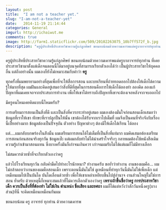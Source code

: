 ```yaml
---
layout: post
title:  "I am not a teacher yet."
slug: "I-am-not-a-teacher-yet"
date:   2014-11-19 21:14:44
categories: General
imgurl: http://ichaiwut.me
comments: true
image: http://farm1.staticflickr.com/509/20102263075_10b7ff572f_b.jpg
description: "ครูผู้ประสิทธิ์ประสาทวิชาความรู้แก่ลูกศิษย์ ขอนอบน้อมด้วยความเคารพแด่ครูบาอาจารย์ทุกท่าน ที่เคยประสาทวิชามาตั้งแต่เด็กจนตอนนี้ได้มาอยู่บนจุดที่สามารถเรียกตัวเองได้ว่า เป็นผู้ประสาทวิชาให้บุคคลอื่น แต่ถึงอย่างนั้น ผมเองก็ยังไม่เหมาะสมกับคำว่าครู"
---
```

ครูผู้ประสิทธิ์ประสาทวิชาความรู้แก่ลูกศิษย์ ขอนอบน้อมด้วยความเคารพแด่ครูบาอาจารย์ทุกท่าน ที่เคยประสาทวิชามาตั้งแต่เด็กจนตอนนี้ได้มาอยู่บนจุดที่สามารถเรียกตัวเองได้ว่า เป็นผู้ประสาทวิชาให้บุคคลอื่น แต่ถึงอย่างนั้น ผมเองก็ยังไม่เหมาะสมกับคำว่า **ครู**

ทุกครั้งที่ผมพยายามอย่างที่สุดเพื่อที่จะให้สื่อการสอน และบทเรียนที่ถ่ายทอดออกไปต้องให้เด็กได้ความรู้ให้มากที่สุด ผมฝันและคิดอยู่เสมอว่าสิ่งที่ดีที่สุดในการสอนคือการให้เด็กได้ลองทำ ลองคิด ลองแก้ปัญหาที่ผมเคยเจอจากประสบการทำงาน เพื่อให้เขาได้ทราบถึงปัญหาที่เขาจะต้องเจอหลังจากจบออกไป

มีครูคนไหนเคยคิดแบบนี้ไหมครับ?

การเตรียมการสอนเป็นสิ่งที่ดี และเป็นสิ่งที่ควรกระทำอยู่เสมอ ผมเองต้องมั่นใจก่อนสอนเด็กเสมอว่าข้อมูลที่เราให้เขา ทักษะที่เราปลูกปั้นให้นั้น เขาต้องได้รับจากเราไปเต็มที่ ผมจึงเป็นคนที่จริงจังกับเรื่องนี้เป็ยอย่างมาก ข้อมูลต้องเป็นปัจจุบัน ตัวอย่าง ปัญหาต่างๆ ต้องมีให้เด็กได้เรียน ได้ลอง

แต่....ผมกลับบกพร่องในส่ิงนั้น ผมเตรียมการสอนได้ไม่เต็มที่เป็นสิ่งที่แย่มาก ผมคิดเสมอต้องเตรียมการสอนก่อนสอนจริงทุกวัน ข้อมูลเป๊ะ แต่ผมกลับทำไม่ได้น่าเศร้าใจจริงๆ กลายผมต้องใช้หนังสือเดิม ความรู้เก่าเข้ามาสอนแทน ซึ่งบางครั้งมันก็เก่าจนเกินควร เก่าจนผมรับไม่ได้แต่ผมก็ไม่มีทางเลือก

ไม่สมควรด้วยซ้ำที่จะเรียกตัวเองว่าครู

แล้วไปโรงเรียนทุกวัน กลับค่ำมืดไปทำอะไรนักหนา? ทำงานครับ ขอย้ำว่าทำงาน งานของผมคือ... ผมไม่กล้าตอบว่างานของผมคือสอนเด็ก เพราะตอนนี้มันไม่ใช่ ดูเหมือนที่ทำทุกวันนี้มันไม่ใช่เพื่อเด็ก แต่เหมือนผมไปเป็นบันได บันไดเลื่อนด้วยซ้ำ เพื่อให้เขาเหล่าเหยียบขึ้นไปสู่อำนาจ งานส่วนใหญ่ไม่ใช่การสอน ย้ำครับ ด้วยเหตุนี้ก็เหมาะสมแล้วที่ไม่ควรเลือกตัวเองว่าครู **เพราะถ้าขึ้นชื่อว่าครู การประสาทวิชาเด็ก ควรเป็นสิ่งที่ที่ต้องทำ ไม่ใช่เงิน ตำแหน่ง ชื่อเสียง และยศถา** ผมก็ได้แต่หวังว่าสักวันหนึ่งครู(บางส่วน)ที่นี่ จะคิดเหมือนเหมือนกันผม

ขอนอบน้อม ครู อาจารย์ ทุกท่าน ด้วยความเคารพ
